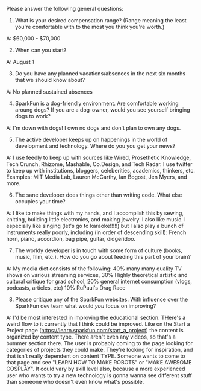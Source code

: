 Please answer the following general questions:

1. What is your desired compensation range? (Range meaning the least you're comfortable with to the most you think you're worth.)

A: $60,000 - $70,000

2. When can you start?

A: August 1

3. Do you have any planned vacations/absences in the next six months that we should know about?

A: No planned sustained absences

4. SparkFun is a dog-friendly environment. Are comfortable working aroung dogs? If you are a dog-owner, would you see yourself bringing dogs to work?

A: I'm down with dogs! I own no dogs and don't plan to own any dogs.

5. The active developer keeps up on happenings in the world of development and technology. Where do you you get your news?

A: I use feedly to keep up with sources like Wired, Prosethetic Knowledge, Tech Crunch, Rhizome, Mashable, Co.Design, and Tech Radar. I use twitter to keep up with institutions, bloggers, celeberities, academics, thinkers, etc. Examples: MIT Media Lab, Lauren McCarthy, Ian Bogost, Jen Myers, and more. 

6. The sane developer does things other than writing code. What else occupies your time?

A: I like to make things with my hands, and I accomplish this by sewing, knitting, building little electronics, and making jewelry. I also like music. I especially like singing (let's go to karaoke!!!!!) but I also play a bunch of instruments really poorly, including (in order of descending skill): French horn, piano, accordion, bag pipe, guitar, didgeridoo. 

7. The worldy developer is in touch with some form of culture (books, music, film, etc.). How do you go about feeding this part of your brain?

A: My media diet consists of the following: 40% many many quality TV shows on various streaming services, 30% Highly theoretical artistic and cultural critique for grad school, 20% general internet consumption (vlogs, podcasts, articles, etc) 10% RuPaul's Drag Race


8. Please critique any of the SparkFun websites. With influence over the SparkFun dev team what would *you* focus on improving?

A: I'd be most interested in improving the educational section. THere's a weird flow to it currently that I think could be improved. Like on the Start a Project page (https://learn.sparkfun.com/start_a_project) the content is organized by content type. There aren't even any videos, so that's a bummer section there. The user is probably coming to the page looking for categories of projects they could make. They're looking for inspiration, and that isn't really dependent on content TYPE. Someone wants to come to that page and see "LEARN HOW TO MAKE ROBOTS" or "MAKE AWESOME COSPLAY". It could vary by skill level also, because a more experienced user who wants to try a new technology is gonna wanna see different stuff than someone who doesn't even know what's possible.